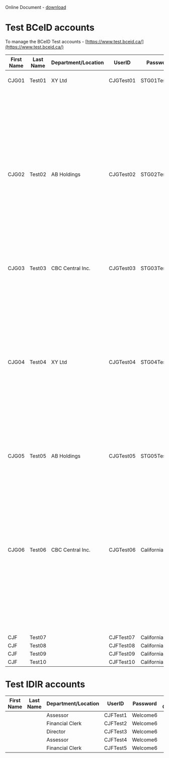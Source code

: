 Online Document - [download](https://aved.collaborate.gov.bc.ca/projects/wda/cwrg_portal/Shared%20Documents/QA/Test%20System%20Credentials%20for%20CCIS%20and%20STG.docx)

# Test BCeID accounts
To manage the BCeID Test accounts - [https://www.test.bceid.ca/](https://www.test.bceid.ca/)

| First Name	| Last Name	| Department/Location	| UserID	| Password	| Security Questions								| Email Address		|
|---------------|-----------|-----------------------|-----------|-----------|---------------------------------------------------|-------------------|
| CJG01			| Test01	| XY Ltd				| CJGTest01	| STG01Test!| Make of my first car?  Ford						| max.sudik@avocette.com	|
|				|			|						|			|			| Favourite author when I was a child? A.A. Milne	|					|
|				|			|						|			|			| My mother’s birthdate? March 31, 1950				|					|
| CJG02			| Test02	| AB Holdings			| CJGTest02	| STG02Test!| Make of my first car?  Ford						| mak.sudik@avocette.com	|
|				|			|						|			|			| Favourite author when I was a child? A.A. Milne	|					|
|				|			|						|			|			| My mother’s birthdate? March 31, 1950				|					|
| CJG03			| Test03	| CBC Central Inc.		| CJGTest03	| STG03Test!| Make of my first car?  Ford						| max.sudik@avocette.com	|
|				|			|						|			|			| Favourite author when I was a child? A.A. Milne	|					|
|				|			|						|			|			| My mother’s birthdate? March 31, 1950				|					|
| CJG04			| Test04	| XY Ltd				| CJGTest04	| STG04Test!| Make of my first car?  Ford						| max.sudik@avocette.com	|
|				|			|						|			|			| Favourite author when I was a child? A.A. Milne	|					|
|				|			|						|			|			| My mother’s birthdate? March 31, 1950				|					|
| CJG05			| Test05	| AB Holdings			| CJGTest05	| STG05Test!| Make of my first car?  Ford						| jeremy.foster@avocette.com	|
|				|			|						|			|			| Favourite author when I was a child? A.A. Milne	|					|
|				|			|						|			|			| My mother’s birthdate? March 31, 1950				|					|
| CJG06			| Test06	| CBC Central Inc.		| CJGTest06	| California1006 | Make of my first car?  Ford						| Ian.campbell@gov.bc.ca
|				|			|						|			|			| Favourite author when I was a child? A.A. Milne	|					|
|				|			|						|			|			| My mother’s birthdate? March 31, 1950				|					|
| CJF           | Test07    |                       | CJFTest07 | California1007 |                                              | wdasupport@gov.bc.ca |
| CJF           | Test08    |                       | CJFTest08 | California1008 |                                              | wdasupport@gov.bc.ca |
| CJF           | Test09    |                       | CJFTest09 | California1009 |                                              | wdasupport@gov.bc.ca |
| CJF           | Test10    |                       | CJFTest10 | California1010 |                                              | wdasupport@gov.bc.ca |

# Test IDIR accounts

| First Name	| Last Name	| Department/Location	| UserID	| Password	| Security Questions								| Email Address		|
|---------------|-----------|-----------------------|-----------|-----------|---------------------------------------------------|-------------------|
|				| 			| Assessor  			| CJFTest1	| Welcome6  | 													| TU1@Avocette.com	|
|				| 			| Financial Clerk		| CJFTest2	| Welcome6	| 													| TU2@Avocette.com	|
|				| 			| Director				| CJFTest3	| Welcome6	| 													| TU3@Avocette.com	|
|				| 			| Assessor  			| CJFTest4	| Welcome6	| 													| TU4@Avocette.com	|
|				| 			| Financial Clerk		| CJFTest5	| Welcome6	| 													| TU5@Avocette.com	|

